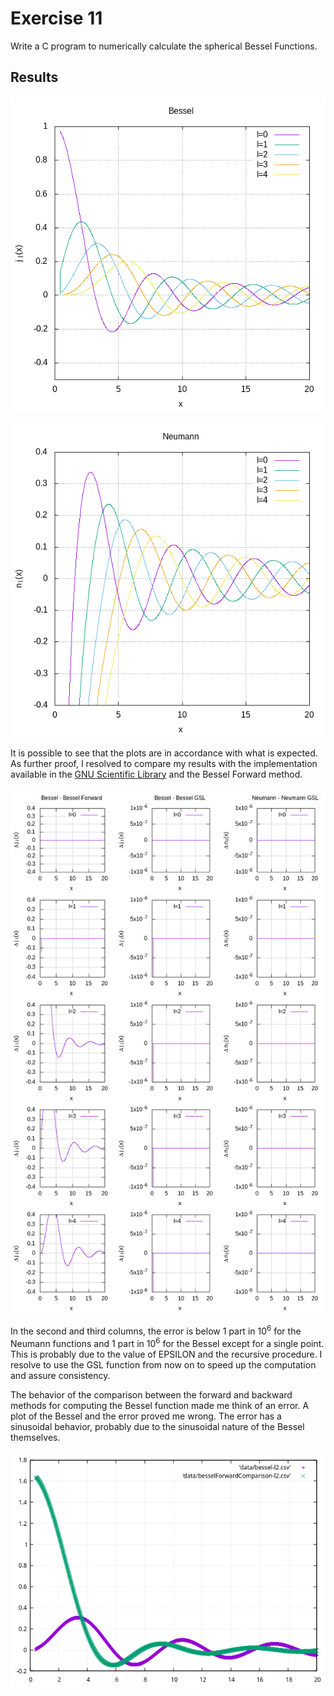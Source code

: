# Exercise 11
Write a C program to numerically calculate the spherical Bessel Functions.

## Results
![](BesselFunctions.png)

![](NeumannFunctions.png)

It is possible to see that the plots are in accordance with what is expected. As further proof, I resolved to compare my results with the implementation available in the [GNU Scientific Library](https://www.gnu.org/software/gsl/) and the Bessel Forward method.  

![](comparison.png)  

In the second and third columns, the error is below 1 part in $10^6$ for the Neumann functions and 1 part in $10^6$ for the Bessel except for a single point. This is probably due to the value of EPSILON and the recursive procedure. I resolve to use the GSL function from now on to speed up the computation and assure consistency.


The behavior of the comparison between the forward and backward methods for computing the Bessel function made me think of an error. A plot of the Bessel and the error proved me wrong. The error has a sinusoidal behavior, probably due to the sinusoidal nature of the Bessel themselves.

![](comparisonForward-l2.png)
